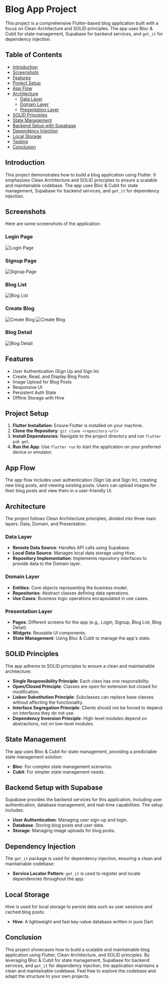 # Blog App Project

This project is a comprehensive Flutter-based blog application built with a focus on Clean Architecture and SOLID principles. The app uses Bloc & Cubit for state management, Supabase for backend services, and `get_it` for dependency injection.

## Table of Contents

- [Introduction](#introduction)
- [Screenshots](#screenshots)
- [Features](#features)
- [Project Setup](#project-setup)
- [App Flow](#app-flow)
- [Architecture](#architecture)
  - [Data Layer](#data-layer)
  - [Domain Layer](#domain-layer)
  - [Presentation Layer](#presentation-layer)
- [SOLID Principles](#solid-principles)
- [State Management](#state-management)
- [Backend Setup with Supabase](#backend-setup-with-supabase)
- [Dependency Injection](#dependency-injection)
- [Local Storage](#local-storage)
- [Testing](#testing)
- [Conclusion](#conclusion)

## Introduction

This project demonstrates how to build a blog application using Flutter. It emphasizes Clean Architecture and SOLID principles to ensure a scalable and maintainable codebase. The app uses Bloc & Cubit for state management, Supabase for backend services, and `get_it` for dependency injection.

## Screenshots

Here are some screenshots of the application:

### Login Page

![Login Page](screenshots/login_page.png)

### Signup Page

![Signup Page](screenshots/signup_page.png)

### Blog List

![Blog List](screenshots/blog_list.png)

### Create Blog

![Create Blog](screenshots/create_blog_empty.png)
![Create Blog](screenshots/create_blog.png)

### Blog Detail

![Blog Detail](screenshots/blog_detail.png)

## Features

- User Authentication (Sign Up and Sign In)
- Create, Read, and Display Blog Posts
- Image Upload for Blog Posts
- Responsive UI
- Persistent Auth State
- Offline Storage with Hive

## Project Setup

1. **Flutter Installation**: Ensure Flutter is installed on your machine.
2. **Clone the Repository**: `git clone <repository-url>`
3. **Install Dependencies**: Navigate to the project directory and run `flutter pub get`.
4. **Run the App**: Use `flutter run` to start the application on your preferred device or emulator.

## App Flow

The app flow includes user authentication (Sign Up and Sign In), creating new blog posts, and viewing existing posts. Users can upload images for their blog posts and view them in a user-friendly UI.

## Architecture

The project follows Clean Architecture principles, divided into three main layers: Data, Domain, and Presentation.

### Data Layer

- **Remote Data Source**: Handles API calls using Supabase.
- **Local Data Source**: Manages local data storage using Hive.
- **Repository Implementation**: Implements repository interfaces to provide data to the Domain layer.

### Domain Layer

- **Entities**: Core objects representing the business model.
- **Repositories**: Abstract classes defining data operations.
- **Use Cases**: Business logic operations encapsulated in use cases.

### Presentation Layer

- **Pages**: Different screens for the app (e.g., Login, Signup, Blog List, Blog Detail).
- **Widgets**: Reusable UI components.
- **State Management**: Using Bloc & Cubit to manage the app's state.

## SOLID Principles

The app adheres to SOLID principles to ensure a clean and maintainable architecture:

- **Single Responsibility Principle**: Each class has one responsibility.
- **Open/Closed Principle**: Classes are open for extension but closed for modification.
- **Liskov Substitution Principle**: Subclasses can replace base classes without affecting the functionality.
- **Interface Segregation Principle**: Clients should not be forced to depend on interfaces they do not use.
- **Dependency Inversion Principle**: High-level modules depend on abstractions, not on low-level modules.

## State Management

The app uses Bloc & Cubit for state management, providing a predictable state management solution:

- **Bloc**: For complex state management scenarios.
- **Cubit**: For simpler state management needs.

## Backend Setup with Supabase

Supabase provides the backend services for this application, including user authentication, database management, and real-time capabilities. The setup includes:

- **User Authentication**: Managing user sign-up and login.
- **Database**: Storing blog posts and user data.
- **Storage**: Managing image uploads for blog posts.

## Dependency Injection

The `get_it` package is used for dependency injection, ensuring a clean and maintainable codebase:

- **Service Locator Pattern**: `get_it` is used to register and locate dependencies throughout the app.

## Local Storage

Hive is used for local storage to persist data such as user sessions and cached blog posts:

- **Hive**: A lightweight and fast key-value database written in pure Dart.

## Conclusion

This project showcases how to build a scalable and maintainable blog application using Flutter, Clean Architecture, and SOLID principles. By leveraging Bloc & Cubit for state management, Supabase for backend services, and `get_it` for dependency injection, the application maintains a clean and maintainable codebase. Feel free to explore the codebase and adapt the structure to your own projects.

